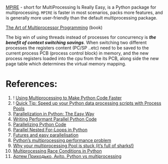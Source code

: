 
[MPIRE](https://github.com/sybrenjansen/mpire) - short for MultiProcessing Is Really Easy, is a Python package for multiprocessing. `MPIRE` is faster in most scenarios, packs more features, and is generally more user-friendly than the default multiprocessing package.

[The Art of Multiprocessor Programming](http://library.lol/main/6C3624E5F42AFF98962DDCA0590A3841) (book)

The big win of using threads instead of processes for concurrency is ***the benefit of context switching savings***. When switching two different processes the registers content (PC/SP ..etc) need to be saved to the current process PCB (process control block) in memory, and the new process registers loaded into the cpu from the its PCB, along side the new page table which determines the virtual memory mapping. 


# References:

1. ! [Using Multiprocessing to Make Python Code Faster](https://urban-institute.medium.com/using-multiprocessing-to-make-python-code-faster-23ea5ef996ba)
2. ! [Quick Tip: Speed up your Python data processing scripts with Process Pools](https://medium.com/@ageitgey/quick-tip-speed-up-your-python-data-processing-scripts-with-process-pools-cf275350163a)
3. [Parallelization in Python: The Easy Way](https://towardsdatascience.com/parallelization-in-python-the-easy-way-aa03ed04c209)
4. [Writing Performant Parallel Python Code](https://medium.com/swlh/writing-performant-parallel-python-code-7e2f0292f438)
5. [Parallelizing Python Code](https://towardsdatascience.com/parallelizing-python-code-3eb3c8e5f9cd)
6. [Parallel Nested For-Loops in Python](https://superfastpython.com/parallel-nested-for-loops-in-python/)
7. [Futures and easy parallelisation](https://wrongsideofmemphis.com/2022/02/17/futures-and-easy-parallelisation/)
8. [Python’s multiprocessing performance problem](https://pythonspeed.com/articles/faster-multiprocessing-pickle/)
9. [Why your multiprocessing Pool is stuck (it’s full of sharks!)](https://pythonspeed.com/articles/python-multiprocessing/)
10. [Multiprocessing Race Conditions in Python](https://superfastpython.com/multiprocessing-race-condition-python/)
11. [Артем Приходько, Avito. Python vs multiprocessing](https://www.youtube.com/watch?app=desktop&v=sFb7T3T1GO8)